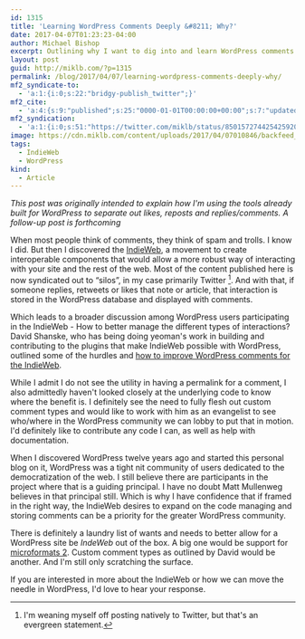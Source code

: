```yaml
---
id: 1315
title: 'Learning WordPress Comments Deeply &#8211; Why?'
date: 2017-04-07T01:23:23-04:00
author: Michael Bishop
excerpt: Outlining why I want to dig into and learn WordPress comments after 12 years of eschewing them.
layout: post
guid: http://miklb.com/?p=1315
permalink: /blog/2017/04/07/learning-wordpress-comments-deeply-why/
mf2_syndicate-to:
  - 'a:1:{i:0;s:22:"bridgy-publish_twitter";}'
mf2_cite:
  - 'a:4:{s:9:"published";s:25:"0000-01-01T00:00:00+00:00";s:7:"updated";s:25:"0000-01-01T00:00:00+00:00";s:8:"category";a:1:{i:0;s:0:"";}s:6:"author";a:0:{}}'
mf2_syndication:
  - 'a:1:{i:0;s:51:"https://twitter.com/miklb/status/850157274425425920";}'
image: https://cdn.miklb.com/content/uploads/2017/04/07010846/backfeed_tweets.png
tags:
  - IndieWeb
  - WordPress
kind:
  - Article
---
```

 
 
 *This post was originally intended to  explain how I'm using the tools already built for WordPress to separate out likes, reposts and replies/comments. A follow-up post is forthcoming*

When most people think of comments, they think of spam and trolls. I know I did. But then I discovered the [IndieWeb](https://indieweb.org),  a movement to create interoperable components that would allow a more robust way of interacting with your site and the rest of the web. Most of the content published here is now syndicated out to “silos”, in my case primarily Twitter [^1]. And with that, if someone replies, retweets or likes that note or article, that interaction is stored in the WordPress database and displayed with comments.

Which leads to a broader discussion among WordPress users participating in the IndieWeb - How to better manage the different types of interactions? David Shanske, who has being doing yeoman's work in building and contributing to the plugins that make IndieWeb possible with WordPress, outlined some of the hurdles and [how to improve WordPress comments for the IndieWeb](https://david.shanske.com/2017/04/02/indiewebpress-improving-comments/).

While I admit I do not see the utility in having a permalink for a comment, I also admittedly haven't looked closely at the underlying code to know where the benefit is. I definitely see the need to fully flesh out custom comment types and would like to work with him as an evangelist to see who/where in the WordPress community we can lobby to put that in motion. I'd definitely like to contribute any code I can, as well as help with documentation.

When I discovered WordPress twelve years ago and started this personal blog on it, WordPress was a tight nit community of users dedicated to the democratization of the web. I still believe there are participants in the project where that is a guiding principal. I have no doubt Matt Mullenweg believes in that principal still. Which is why I have confidence that if framed in the right way, the IndieWeb desires to expand on the code managing and storing comments can be a priority for the greater WordPress community.

There is definitely a laundry list of wants and needs to better allow for a WordPress site be *IndeWeb* out of the box. A big one would be support for [microformats 2](https://core.trac.wordpress.org/ticket/30783). Custom comment types as outlined by David would be another. And I'm still only scratching the surface.

If you are interested in more about the IndieWeb or how we can move the needle in WordPress, I'd love to hear your response. 


[^1]: I'm weaning myself off posting natively to Twitter, but that's an evergreen statement.